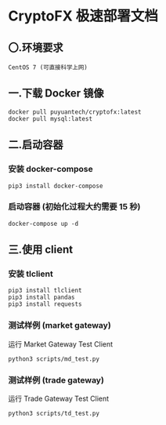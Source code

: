 # CryptoFX 极速部署文档

## 〇.环境要求

    CentOS 7 (可直接科学上网)

## 一.下载 Docker 镜像

    docker pull puyuantech/cryptofx:latest
    docker pull mysql:latest

## 二.启动容器

### 安装 docker-compose

    pip3 install docker-compose

### 启动容器 (初始化过程大约需要 15 秒)

    docker-compose up -d

## 三.使用 client

### 安装 tlclient

    pip3 install tlclient
    pip3 install pandas
    pip3 install requests

### 测试样例 (market gateway)

运行 Market Gateway Test Client

    python3 scripts/md_test.py

### 测试样例 (trade gateway)

运行 Trade Gateway Test Client

    python3 scripts/td_test.py
